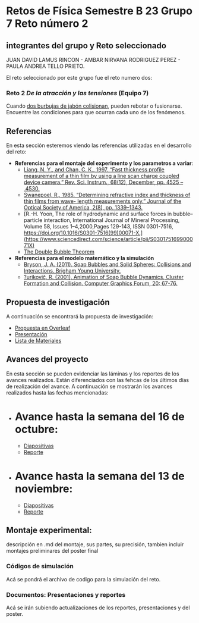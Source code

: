 # Retos de Física Semestre B 23 Grupo 7 Reto número 2 
## integrantes del grupo y Reto seleccionado
 JUAN DAVID LAMUS RINCON - AMBAR NIRVANA RODRIGUEZ PEREZ - PAULA ANDREA TELLO PRIETO.
 
 El reto seleccionado por este grupo fue el reto numero dos:
 ### Reto 2 *De la atracción y las tensiones* (Equipo 7)
Cuando [dos burbujas de jabón colisionan](https://youtu.be/BRe9M1lF4Hs), pueden rebotar o fusionarse. Encuentre las condiciones para que ocurran cada uno de los fenómenos.
## Referencias
En esta sección esteremos viendo las referencias utilizadas en el desarrollo del reto:
+ **Referencias para el montaje del experimento y los parametros a variar**:
   + [Liang, N. Y., and Chan, C. K., 1997. “Fast thickness profile measurement of a thin film by using a line scan charge coupled device camera.” Rev. Sci. Instrum., 68(12), December, pp. 4525 – 4530.](https://doi.org/10.1063/1.1148425)
   + [Swanepoel, R., 1985. “Determining refractive index and thickness of thin films from wave- length measurements only.” Journal of the Optical Society of America, 2(8), pp. 1339–1343.](https://opg.optica.org/josaa/abstract.cfm?uri=josaa-2-8-1339)
   + [R.-H. Yoon, The role of hydrodynamic and surface forces in bubble–particle interaction, International Journal of Mineral Processing, Volume 58, Issues 1–4,2000,Pages 129-143, ISSN 0301-7516, https://doi.org/10.1016/S0301-7516(99)00071-X.](https://www.sciencedirect.com/science/article/pii/S030175169900071X)
   + [The Double Bubble Theorem](https://www.youtube.com/watch?v=Dk0dB4HYnu0&ab_channel=PhysicsfortheBirds)
+ **Referencias para el modelo matemático y la simulación**
   + [Bryson, J. A. (2011). Soap Bubbles and Solid Spheres: Collisions and Interactions.    Brigham Young University.](https://www.proquest.com/dissertations-theses/soap-bubbles-solid-spheres-collisions/docview/2548649457/se-2?accountid=29068)
   + [?urikovič, R. (2001), Animation of Soap Bubble Dynamics, Cluster Formation and Collision. Computer Graphics Forum, 20: 67-76.](https://doi.org/10.1111/1467-8659.00499)
  


## Propuesta de investigación
A continuación se encontrará la propuesta de investigación:
+ [Propuesta en Overleaf](https://www.overleaf.com/read/jhbqktjtxxhc)
+ [Presentación](https://docs.google.com/presentation/d/1z6gT4Jb5Y9Bwf1sm92k3o8U1POHZaNmaykI39ONcdCo/edit?usp=sharing)
+ [Lista de Materiales](https://github.com/AmbarNRodriguez/Grupo7Retos/blob/main/Lista%20de%20Materiales.md)

## Avances del proyecto
En esta sección se pueden evidenciar las láminas y los reportes de los avances realizados. Están diferenciados con las fehcas de los últimos días de realización del avance.
A continuación se mostrarán los avances realizados hasta las fechas mencionadas:
+ # Avance hasta la semana del 16 de octubre:
  + [Diapositivas](https://docs.google.com/presentation/d/1ASU6fNqLQIl7TA7bJAQT4TW_fwbo9dHgjkz77P3wVuo/edit?usp=sharing)
  + [Reporte](https://es.overleaf.com/read/zrscqmcbyqhc#dd6ec9)
+ # Avance hasta la semana del 13 de noviembre:
  + [Diapositivas](https://docs.google.com/presentation/d/1MrTfrkD1gBNP4xu2N9nremafYjuGAK2fVjjcTsdmqnY/edit?usp=sharing)
  + [Reporte](https://es.overleaf.com/read/fkwrgfynryvh#107445)

## Montaje experimental: 
descripción en .md del montaje, sus partes, su precisión, tambien incluir montajes preliminares del poster final

### Códigos de simulación
Acá se pondrá el archivo de codigo para la simulación del reto.

### Documentos: Presentaciones y reportes
Acá se irán subiendo actualizaciones de los reportes, presentaciones y del poster.

